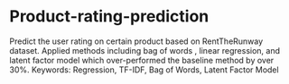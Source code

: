 # Product-rating-prediction

Predict the user rating on certain product based on RentTheRunway dataset. Applied methods including bag of words , linear regression, and latent factor model which over-performed the baseline method by over 30%.
Keywords: Regression, TF-IDF, Bag of Words, Latent Factor Model
